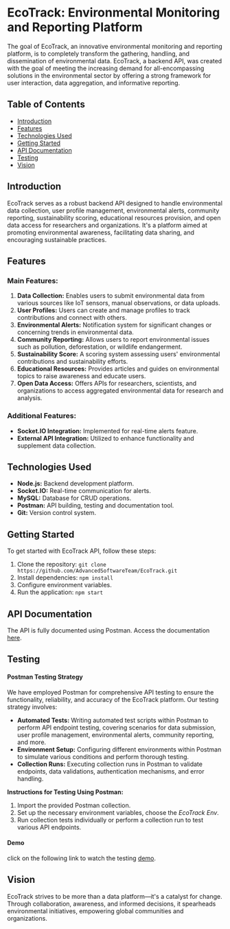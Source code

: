 # EcoTrack: Environmental Monitoring and Reporting Platform

The goal of EcoTrack, an innovative environmental monitoring and reporting platform, is to completely transform the gathering, handling, and dissemination of environmental data. EcoTrack, a backend API, was created with the goal of meeting the increasing demand for all-encompassing solutions in the environmental sector by offering a strong framework for user interaction, data aggregation, and informative reporting.

## Table of Contents

- [Introduction](#introduction)
- [Features](#features)
- [Technologies Used](#technologies-used)
- [Getting Started](#getting-started)
- [API Documentation](#api-documentation)
- [Testing](#testing)
- [Vision](#vision)

## Introduction

EcoTrack serves as a robust backend API designed to handle environmental data collection, user profile management, environmental alerts, community reporting, sustainability scoring, educational resources provision, and open data access for researchers and organizations. It's a platform aimed at promoting environmental awareness, facilitating data sharing, and encouraging sustainable practices.

## Features

### Main Features:

1. **Data Collection:** Enables users to submit environmental data from various sources like IoT sensors, manual observations, or data uploads.
2. **User Profiles:** Users can create and manage profiles to track contributions and connect with others.
3. **Environmental Alerts:** Notification system for significant changes or concerning trends in environmental data.
4. **Community Reporting:** Allows users to report environmental issues such as pollution, deforestation, or wildlife endangerment.
5. **Sustainability Score:** A scoring system assessing users' environmental contributions and sustainability efforts.
6. **Educational Resources:** Provides articles and guides on environmental topics to raise awareness and educate users.
7. **Open Data Access:** Offers APIs for researchers, scientists, and organizations to access aggregated environmental data for research and analysis.

### Additional Features:

- **Socket.IO Integration:** Implemented for real-time alerts feature.
- **External API Integration:** Utilized to enhance functionality and supplement data collection.

## Technologies Used

- **Node.js:** Backend development platform.
- **Socket.IO:** Real-time communication for alerts.
- **MySQL:** Database for CRUD operations.
- **Postman:** API building, testing and documentation tool.
- **Git:** Version control system.

## Getting Started

To get started with EcoTrack API, follow these steps:

1. Clone the repository: `git clone https://github.com/AdvancedSoftwareTeam/EcoTrack.git` 
2. Install dependencies: `npm install`
3. Configure environment variables.
4. Run the application: `npm start`

## API Documentation

The API is fully documented using Postman. Access the documentation [here](https://documenter.getpostman.com/view/29528140/2s9YkuZyR9).

## Testing

#### Postman Testing Strategy

We have employed Postman for comprehensive API testing to ensure the functionality, reliability, and accuracy of the EcoTrack platform. Our testing strategy involves:

- **Automated Tests:** Writing automated test scripts within Postman to perform API endpoint testing, covering scenarios for data submission, user profile management, environmental alerts, community reporting, and more.
- **Environment Setup:** Configuring different environments within Postman to simulate various conditions and perform thorough testing.
- **Collection Runs:** Executing collection runs in Postman to validate endpoints, data validations, authentication mechanisms, and error handling.

**Instructions for Testing Using Postman:**

1. Import the provided Postman collection.
2. Set up the necessary environment variables, choose the *EcoTrack Env*.
3. Run collection tests individually or perform a collection run to test various API endpoints.

#### Demo 

click on the following link to watch the testing [demo](https://documenter.getpostman.com/view/29528140/2s9YkuZyR9](https://drive.google.com/file/d/1IhVZ-JUvbNWw50SRC-YMC2zegsws5C2s/view?usp=sharing)https://drive.google.com/file/d/1IhVZ-JUvbNWw50SRC-YMC2zegsws5C2s/view?usp=sharing).

## Vision

EcoTrack strives to be more than a data platform—it's a catalyst for change. Through collaboration, awareness, and informed decisions, it spearheads environmental initiatives, empowering global communities and organizations.






